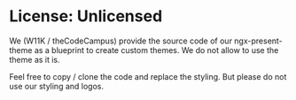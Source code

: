 # License: Unlicensed

We (W11K / theCodeCampus) provide the source code of our ngx-present-theme as a
blueprint to create custom themes. We do not allow to use the theme as it is.

Feel free to copy / clone the code and replace the styling. But please do not
use our styling and logos. 
